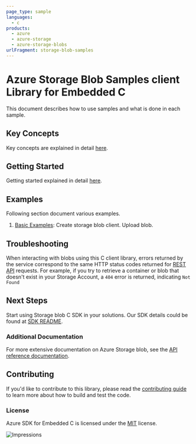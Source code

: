 ```yaml
---
page_type: sample
languages:
  - c
products:
  - azure
  - azure-storage
  - azure-storage-blobs
urlFragment: storage-blob-samples
---
```


# Azure Storage Blob Samples client Library for Embedded C

This document describes how to use samples and what is done in each sample.

## Key Concepts

Key concepts are explained in detail [here][SDK_README_KEY_CONCEPTS].

## Getting Started

Getting started explained in detail [here][SDK_README_GETTING_STARTED].

## Examples

   Following section document various examples.

1. [Basic Examples][samples_basic]: Create storage blob client. Upload blob.

## Troubleshooting

When interacting with blobs using this C client library, errors returned by the service correspond to the same HTTP
status codes returned for [REST API][error_codes] requests. For example, if you try to retrieve a container or blob that
doesn't exist in your Storage Account, a `404` error is returned, indicating `Not Found`

## Next Steps

Start using Storage blob C SDK in your solutions. Our SDK details could be found at [SDK README][BLOB_SDK_README].

### Additional Documentation

For more extensive documentation on Azure Storage blob, see the [API reference documentation][storageblob_rest].

## Contributing

If you'd like to contribute to this library, please read the [contributing guide][azure_sdk_for_c_contributing] to learn more about how to build and test the code.

### License

Azure SDK for Embedded C is licensed under the [MIT][azure_sdk_for_c_license] license.

<!-- LINKS -->
[azure_sdk_for_c_contributing]: https://github.com/Azure/azure-sdk-for-c/blob/master/CONTRIBUTING.md
[azure_sdk_for_c_license]: https://github.com/Azure/azure-sdk-for-c/blob/master/LICENSE
[BLOB_SDK_README]: https://github.com/Azure/azure-sdk-for-c/tree/master/sdk/docs/storage
[SDK_README_CONTRIBUTING]:https://github.com/Azure/azure-sdk-for-c/tree/master/sdk/docs/storage#contributing
[SDK_README_GETTING_STARTED]: https://github.com/Azure/azure-sdk-for-c/tree/master/sdk/docs/storage#getting-started
[SDK_README_KEY_CONCEPTS]: https://github.com/Azure/azure-sdk-for-c/tree/master/sdk/docs/storage#key-concepts
[samples_basic]: https://github.com/Azure/azure-sdk-for-c/blob/master/sdk/samples/storage/blobs/src/blobs_client_example.c
[storageblob_rest]: https://docs.microsoft.com/rest/api/storageservices/blob-service-rest-api
[error_codes]: https://docs.microsoft.com/rest/api/storageservices/blob-service-error-codes

![Impressions](https://azure-sdk-impressions.azurewebsites.net/api/impressions/azure-sdk-for-c%2Fsdk%2Fstorage%2Fblobs%2Fsrc%2Fsamples%2FREADME.png)
